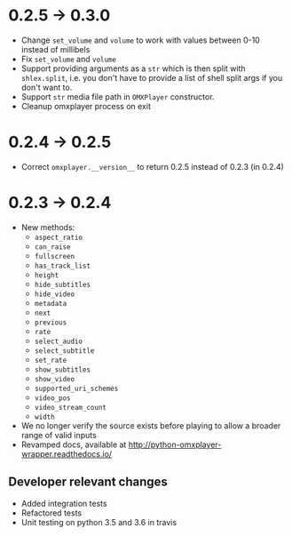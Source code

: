 # 0.2.5 -> 0.3.0

* Change `set_volume` and `volume` to work with values between 0-10 instead of
  millibels
* Fix `set_volume` and `volume`
* Support providing arguments as a `str` which is then split with `shlex.split`,
  i.e. you don't have to provide a list of shell split args if you don't want to.
* Support `str` media file path in `OMXPlayer` constructor.
* Cleanup omxplayer process on exit


# 0.2.4 -> 0.2.5

* Correct `omxplayer.__version__` to return 0.2.5 instead of 0.2.3 (in 0.2.4)

# 0.2.3 -> 0.2.4

* New methods:
  * `aspect_ratio`
  * `can_raise`
  * `fullscreen`
  * `has_track_list`
  * `height`
  * `hide_subtitles`
  * `hide_video`
  * `metadata`
  * `next`
  * `previous`
  * `rate`
  * `select_audio`
  * `select_subtitle`
  * `set_rate`
  * `show_subtitles`
  * `show_video`
  * `supported_uri_schemes`
  * `video_pos`
  * `video_stream_count`
  * `width`
* We no longer verify the source exists before playing to allow a broader range
  of valid inputs
* Revamped docs, available at http://python-omxplayer-wrapper.readthedocs.io/
 
## Developer relevant changes

* Added integration tests
* Refactored tests
* Unit testing on python 3.5 and 3.6 in travis
